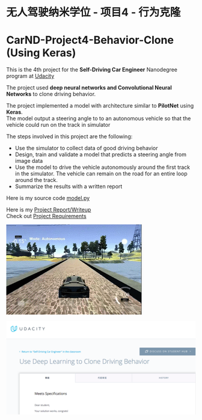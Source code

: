 # 无人驾驶纳米学位 - 项目4 - 行为克隆 
# CarND-Project4-Behavior-Clone (Using Keras)

[//]: # (Image References)
[image0]: ./Car-Move.gif
[image1]: ./Pass-certificate.png 

This is the 4th project for the **Self-Driving Car Engineer** Nanodegree program at [Udacity](https://cn.udacity.com/course/self-driving-car-engineer--nd013)

The project used **deep neural networks and Convolutional Neural Networks** to clone driving behavior.

The project implemented a model with architecture similar to **PilotNet** using **Keras**.   
The model output a steering angle to to an autonomous vehicle so that the vehicle could run on the track in simulator

The steps involved in this project are the following:

* Use the simulator to collect data of good driving behavior 
* Design, train and validate a model that predicts a steering angle from image data
* Use the model to drive the vehicle autonomously around the first track in the simulator. The vehicle can remain on the road for an entire loop around the track.
* Summarize the results with a written report

 Here is my source code [model.py](./model.py)  
 
 Here is my [Project Report/Writeup](./Project_Writeup.md)  
 Check out  [Project Requirements](./Project_README.md)
 
 ![alt text][image0]
 
 ![alt text][image1]
